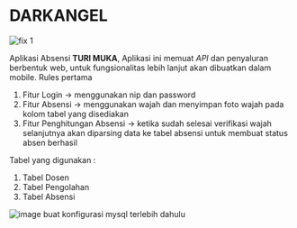 # DARKANGEL

![fix 1](https://github.com/yoviepramudya1412/DARKANGEL-WEB/assets/82030481/b7cf66e5-f69f-4698-8091-bdf02927a687)





Aplikasi Absensi **TURI MUKA**, Aplikasi ini memuat *API* dan penyaluran berbentuk web, untuk fungsionalitas lebih lanjut akan dibuatkan dalam mobile.
Rules pertama

1. Fitur Login                -> menggunakan nip dan password
2. Fitur Absensi              -> menggunakan wajah dan menyimpan foto wajah pada kolom tabel yang disediakan
3. Fitur Penghitungan Absensi -> ketika sudah selesai verifikasi wajah selanjutnya akan diparsing data ke tabel absensi untuk membuat status absen berhasil


Tabel yang digunakan :
1. Tabel Dosen
2. Tabel Pengolahan
3. Tabel Absensi

![image](https://github.com/yoviepramudya1412/DARKANGEL-WEB/assets/82030481/44b1eaa8-59fb-4d5a-a0e7-30a87fc369b8)
buat konfigurasi mysql terlebih dahulu

